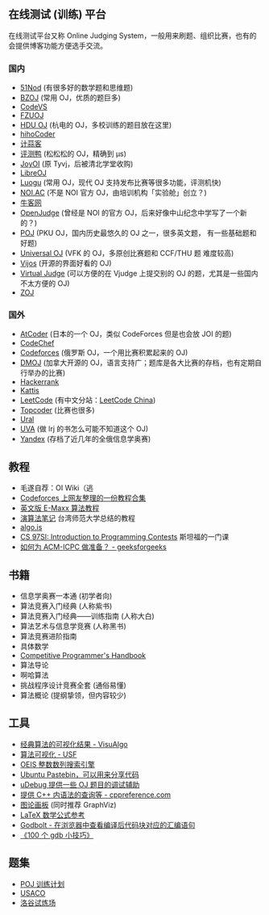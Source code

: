 ## 在线测试 (训练) 平台

在线测试平台又称 Online Judging System，一般用来刷题、组织比赛，也有的会提供博客功能方便选手交流。

### 国内

- [51Nod](https://www.51nod.com/) (有很多好的数学题和思维题)
- [BZOJ](https://www.lydsy.com/JudgeOnline/) (常用 OJ，优质的题巨多)
- [CodeVS](http://www.codevs.cn/)
- [FZUOJ](http://acm.fzu.edu.cn/)
- [HDU OJ](http://acm.hdu.edu.cn/) (杭电的 OJ，多校训练的题目放在这里)
- [hihoCoder](https://hihocoder.com/)
- [计蒜客](https://www.jisuanke.com/)
- [评测鸭](https://duck.ac/) (松松松的 OJ，精确到 μs)
- [JoyOI](http://www.joyoi.cn/) (原 Tyvj，后被清北学堂收购)
- [LibreOJ](https://loj.ac/)
- [Luogu](http://www.luogu.org/) (常用 OJ，现代 OJ 支持发布比赛等很多功能，评测机快)
- [NOI.AC](http://noi.ac/) (不是 NOI 官方 OJ，由培训机构「实验舱」创立？)
- [牛客网](https://www.nowcoder.com/)
- [OpenJudge](http://openjudge.cn/) (曾经是 NOI 的官方 OJ，后来好像中山纪念中学写了一个新的？)
- [POJ](http://poj.org/) (PKU OJ，国内历史最悠久的 OJ 之一，很多英文题， 有一些基础题和好题)
- [Universal OJ](http://uoj.ac/) (VFK 的 OJ，多原创比赛题和 CCF/THU 题 难度较高)
- [Vijos](https://vijos.org/) (开源的界面好看的 OJ)
- [Virtual Judge](https://vjudge.net/) (可以方便的在 Vjudge 上提交别的 OJ 的题，尤其是一些国内不太方便的 OJ)
- [ZOJ](http://acm.zju.edu.cn/onlinejudge/)

### 国外

- [AtCoder](https://atcoder.jp/) (日本的一个 OJ，类似 CodeForces 但是也会放 JOI 的题)
- [CodeChef](https://codechef.com/)
- [Codeforces](https://codeforces.com/) (俄罗斯 OJ，一个用比赛积累起来的 OJ)
- [DMOJ](https://dmoj.ca/) (加拿大开源的 OJ，语言支持广；题库是各大比赛的存档，也有定期自行举办的比赛)
- [Hackerrank](https://www.hackerrank.com/)
- [Kattis](https://open.kattis.com/)
- [LeetCode](https://leetcode.com/) (有中文分站：[LeetCode China](https://leetcode-cn.com/))
- [Topcoder](https://www.topcoder.com/) (比赛也很多)
- [Ural](http://acm.timus.ru/)
- [UVA](https://uva.onlinejudge.org/) (做 lrj 的书怎么可能不知道这个 OJ)
- [Yandex](https://contest.yandex.ru/) (存档了近几年的全俄信息学奥赛)

## 教程

- 毛遂自荐：OI Wiki（逃
- [Codeforces 上网友整理的一份教程合集](http://codeforces.com/blog/entry/57282)
- [英文版 E-Maxx 算法教程](https://cp-algorithms.com/)
- [演算法笔记](http://www.csie.ntnu.edu.tw/~u91029/) 台湾师范大学总结的教程
- [algo.is](https://algo.is/t-414-aflv-competitive-programming-course-2016/)
- [CS 97SI: Introduction to Programming Contests](http://web.stanford.edu/class/cs97si/) 斯坦福的一门课
- [如何为 ACM-ICPC 做准备？ - geeksforgeeks](https://www.geeksforgeeks.org/how-to-prepare-for-acm-icpc/)

## 书籍

- 信息学奥赛一本通 (初学者向)
- 算法竞赛入门经典 (人称紫书)
- 算法竞赛入门经典——训练指南 (人称大白)
- 算法艺术与信息学竞赛 (人称黑书)
- 算法竞赛进阶指南
- 具体数学
- [Competitive Programmer's Handbook](https://cses.fi/book/index.html)
- 算法导论
- 啊哈算法
- 挑战程序设计竞赛全套 (通俗易懂)
- 算法概论 (提纲挚领，但内容较少)

## 工具

- [经典算法的可视化结果 - VisuAlgo](https://visualgo.net/en)
- [算法可视化 - USF](https://www.cs.usfca.edu/~galles/visualization/)
- [OEIS 整数数列搜索引擎](https://oeis.org)
- [Ubuntu Pastebin，可以用来分享代码](https://paste.ubuntu.com)
- [uDebug 提供一些 OJ 题目的调试辅助](https://www.udebug.com)
- [提供 C++ 内语法的查询等 - cppreference.com](https://zh.cppreference.com/w/)
- [图论画板](https://csacademy.com/app/graph_editor/) (同时推荐 GraphViz)
- [LaTeX 数学公式参考](http://www.mohu.org/info/symbols/symbols.htm)
- [Godbolt - 在浏览器中查看编译后代码块对应的汇编语句](https://godbolt.org/)
- [《100 个 gdb 小技巧》](https://github.com/hellogcc/100-gdb-tips)

## 题集

- [POJ 训练计划](http://blog.csdn.net/skywalkert/article/details/46594541)
- [USACO](http://train.usaco.org/usacogate)
- [洛谷试炼场](https://www.luogu.org/training/mainpage)
